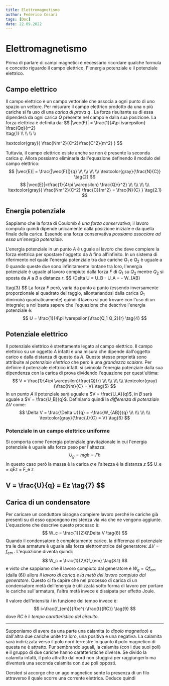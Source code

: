 ```yaml
---
title: Elettromagnetismo
author: Federico Cesari
tags: [Doc]
date: 22.09.2022
---
```

# Elettromagnetismo
Prima di parlare di campi magnetici è necessario ricordare qualche formula e concetto riguardo il campo elettrico, l''energia potenziale e il potenziale elettrico.
## Campo elettrico
Il campo elettrico è un campo vettoriale che associa a ogni punto di uno spazio un vettore. Per misurare il campo elettrico prodotto da una o più cariche si fa uso di una *carica di prova* $q$ . La forza risultante su di essa dipenderà da ogni carica $Q$ presente nel campo e dalla sua posizione. 
La forza elettrica è definita da:
$$
|\vec{F}| = \frac{1}{4\pi \varepsilon} \frac{Qq}{r^2}  
\tag{1} \\\ \\\ \\\ \\\   

\textcolor{gray}{
\frac{Nm^2}{C^2}\frac{C^2}{m^2}
}
$$

Tuttavia, il campo elettrico esiste anche se non è presente la seconda carica $q$. Allora 
possiamo eliminarla dall'equazione definendo il modulo del campo elettrico:
$$
|\vec{E}| = \frac{|\vec{F}|}{q} \\\ \\\ \\\ \\\ \textcolor{gray}{\frac{N}{C}}
\tag{2}
$$
$$ 
|\vec{E}|=\frac{1}{4\pi \varepsilon} \frac{Q}{r^2}  \\\ \\\ \\\ \\\
\textcolor{gray}{
\frac{Nm^2}{C^2} \frac{C}{m^2} = \frac{N}{C}
}
\tag{2.1}
$$
## Energia potenziale
Sappiamo che la forza di Coulomb *è una forza conservativa*; il lavoro compiuto quindi dipende unicamente dalla posizione iniziale e da quella finale della carica.  Essendo una forza conservativa *possiamo associare ad essa un'energia potenziale*.

L'energia potenziale in un punto $A$ è uguale al lavoro che deve compiere la forza elettrica per spostare l'oggetto da $A$ fino all'infinito.
In un sistema di riferimento nel quale l'energia potenziale tra due cariche $Q_1$ e $Q_2$ è uguale a $0$ quando queste due sono infinitamente lontane tra loro, l'energia potenziale è uguale al lavoro compiuto dalla forza $F$ di $Q_1$ su $Q_2$ mentre $Q_2$ si sposta da $A$ a $B$ a distanza $r$.
$$
\Delta U = U_B - U_A = - W_{AB} 

\tag{3}
$$
La forza $F$ però, varia da punto a punto (essendo inversamente proporzionale al quadrato del raggio, allontanandosi dalla carica $Q_1$ diminuirà quadraticamente) quindi il lavoro si può trovare con l'uso di un integrale; a noi basta sapere che l'equazione che descrive l'energia potenziale è:
$$
U = \frac{1}{4\pi \varepsilon}\frac{Q_1 Q_2}{r}
\tag{4}
$$
## Potenziale elettrico
Il potenziale elettrico è strettamente legato al campo elettrico. Il campo elettrico su un oggetto $A$ infatti è una misura che dipende dall'oggetto carico e dalla distanza di questo da $A$. Queste stesse proprietà sono attribuite al *potenziale elettrico* che però è una *grandezza scalare*.
Per definire il potenziale elettrico infatti si svincola l'energia potenziale dalla sua dipendenza  con la carica di prova dividendo l'equazione per quest'ultima:
$$
V = \frac{1}{4\pi \varepsilon}\frac{Q}{r} \\\ \\\ \\\ \\\ 
\textcolor{gray}{\frac{Nm}{C} = V}
\tag{5}
$$
In un punto $A$ il potenziale sarà uguale a $V = \frac{U_A}{q}$, in $B$ sarà uguale a $V = \frac{U_B}{q}$. Definiamo quindi la *differenza di potenziale* $\Delta V$ come:
$$
\Delta V = \frac{\Delta U}{q} = -\frac{W_{AB}}{q} \\\ \\\ \\\ \\\
\textcolor{gray}{\frac{J}{C} = V} 
\tag{6}
$$
### Potenziale in un campo elettrico uniforme
Si comporta come l'energia potenziale gravitazionale in cui l'energia potenziale è uguale alla forza peso per l'altezza:
$$
U_g = mgh = Fh
$$
In questo caso però la massa è la carica $q$ e l'altezza è la distanza $z$
$$
U_e = qEz = F_e z 

$$
$$
V = \frac{U}{q} = Ez
\tag{7}
$$
---

## Carica di un condensatore
Per caricare un conduttore bisogna compiere lavoro perché le cariche già presenti su di esso oppongono resistenza via via che ne vengono aggiunte. L'equazione che descrive questo processo è:
$$
W_c =  \frac{1}{2}Q\Delta V
\tag{8}
$$
Quando il condensatore è completamente carico, la differenza di potenziale tra le due armature è uguale alla forza elettromotrice del generatore: $\Delta V =  f_{em}$ . L'equazione diventa quindi: 
$$
W_c =  \frac{1}{2}Qf_{em}
\tag{8.1}
$$
e visto che sappiamo che il lavoro compiuto dal generatore è $W_g = Qf_{em}$ (dalla $(6)$) allora *il lavoro di carica è la metà del lavoro compiuto dal generatore*. Questo ci fa capire che nel processo di carica di un condensatore metà dell'energia è utilizzata sotto forma di lavoro per portare le cariche sull'armatura, l'altra metà invece è dissipata per effetto Joule.
 
Il valore dell'intensità $i$ in funzione del tempo invece è: 
$$
i=\frac{f_{em}}{R}e^{-\frac{t}{RC}}
\tag{9}
$$
dove $RC$ è il *tempo caratteristico del circuito*.




---
Supponiamo di avere da una parte una calamita (o *dipolo magnetico*) e dall'altra due cariche unite tra loro, una positiva e una negativa. La calamita sarà indirizzata verso il polo nord terrestre in quanto il polo magnetico di questa ne è attratto. 
Pur sembrando uguali, la calamita (con i due suoi poli) e il gruppo di due cariche hanno caratteristiche diverse.  Se divido la calamita infatti, il polo attratto dal nord non sfuggirà per raggiungerlo ma diventerà una seconda calamita con due poli opposti.

Oersted si accorge che un ago magnetico sente la presenza di un filo attraverso il quale scorre una corrente elettrica. Deduce quindi
